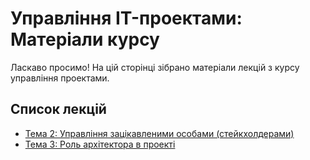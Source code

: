 # Управління IT-проектами: Матеріали курсу

Ласкаво просимо! На цій сторінці зібрано матеріали лекцій з курсу управління проектами.

## Список лекцій

* [Тема 2: Управління зацікавленими особами (стейкхолдерами)](02_stakeholders.md)
* [Тема 3: Роль архітектора в проекті](03_architecture.md)